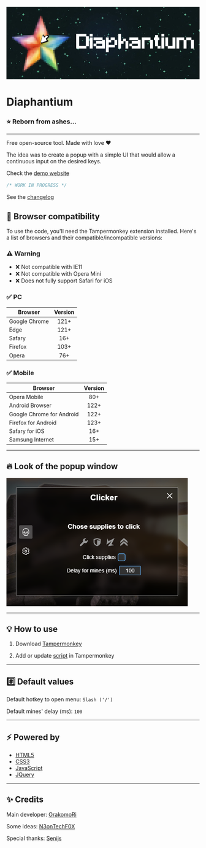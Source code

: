 ![](./images/logo.png)

# Diaphantium

### :star: Reborn from ashes...

---

Free open-source tool. Made with love :heart:

The idea was to create a popup with a simple UI that would allow a continuous input on the desired keys.

Check the [demo website](https://orakomori.github.io/diaphantium/)

```javascript
/* WORK IN PROGRESS */
```

See the [changelog](CHANGELOG.md)

## :rocket: Browser compatibility

To use the code, you'll need the Tampermonkey extension installed. Here's a list of browsers and their compatible/incompatible versions:

### :warning: Warning

- :x: Not compatible with IE11
- :x: Not compatible with Opera Mini
- :x: Does not fully support Safari for iOS

### :white_check_mark: PC

Browser|Version
-|:-:
Google Chrome|121+
Edge|121+
Safary|16+
Firefox|103+
Opera|76+

### :white_check_mark: Mobile

Browser|Version
-|:-:
Opera Mobile|80+
Android Browser|122+
Google Chrome for Android|122+
Firefox for Android|123+
Safary for iOS|16+
Samsung Internet|15+

---

## :fire: Look of the popup window

![](./images/changelog/4.0.0/popup.png)

---

## :bulb: How to use

1. Download [Tampermonkey](https://www.tampermonkey.net/)

2. Add or update [script](https://raw.githubusercontent.com/OrakomoRi/Diaphantium/main/release/diaphantium.user.js) in Tampermonkey

---

## :hash: Default values

Default hotkey to open menu: ```Slash ('/')```

Default mines' delay (ms): ```100```

---

## :zap: Powered by

- [HTML5](https://developer.mozilla.org/en-US/docs/Web/HTML)
- [CSS3](https://developer.mozilla.org/en-US/docs/Web/CSS)
- [JavaScript](https://www.javascript.com/)
- [JQuery](https://jquery.com/)

---

## :sparkles: Credits

Main developer: [OrakomoRi](https://github.com/OrakomoRi)

Some ideas: [N3onTechF0X](https://github.com/N3onTechF0X)

Special thanks: [Senijs](https://github.com/Senijs)